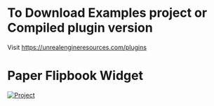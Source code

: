 # To Download Examples project or Compiled plugin version
Visit https://unrealengineresources.com/plugins


# Paper Flipbook Widget

[![Project](https://img.youtube.com/vi/o-NE4kOKh1E/0.jpg)](https://youtu.be/o-NE4kOKh1E)
